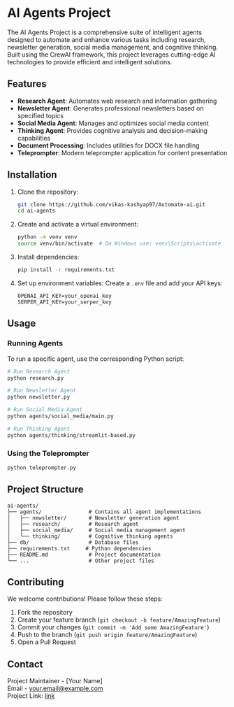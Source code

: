 # AI Agents Project

The AI Agents Project is a comprehensive suite of intelligent agents designed to automate and enhance various tasks including research, newsletter generation, social media management, and cognitive thinking. Built using the CrewAI framework, this project leverages cutting-edge AI technologies to provide efficient and intelligent solutions.

## Features

- **Research Agent**: Automates web research and information gathering
- **Newsletter Agent**: Generates professional newsletters based on specified topics
- **Social Media Agent**: Manages and optimizes social media content
- **Thinking Agent**: Provides cognitive analysis and decision-making capabilities
- **Document Processing**: Includes utilities for DOCX file handling
- **Teleprompter**: Modern teleprompter application for content presentation


## Installation

1. Clone the repository:
   ```bash
   git clone https://github.com/vikas-kashyap97/Automate-ai.git
   cd ai-agents
   ```

2. Create and activate a virtual environment:
   ```bash
   python -m venv venv
   source venv/bin/activate  # On Windows use: venv\Scripts\activate
   ```

3. Install dependencies:
   ```bash
   pip install -r requirements.txt
   ```

4. Set up environment variables:
   Create a `.env` file and add your API keys:
   ```
   OPENAI_API_KEY=your_openai_key
   SERPER_API_KEY=your_serper_key
   ```

## Usage

### Running Agents

To run a specific agent, use the corresponding Python script:

```bash
# Run Research Agent
python research.py

# Run Newsletter Agent
python newsletter.py

# Run Social Media Agent
python agents/social_media/main.py

# Run Thinking Agent
python agents/thinking/streamlit-based.py
```

### Using the Teleprompter

```bash
python teleprompter.py
```


## Project Structure

```
ai-agents/
├── agents/               # Contains all agent implementations
│   ├── newsletter/       # Newsletter generation agent
│   ├── research/         # Research agent
│   ├── social_media/     # Social media management agent
│   └── thinking/         # Cognitive thinking agents
├── db/                   # Database files
├── requirements.txt     # Python dependencies
├── README.md             # Project documentation
└── ...                   # Other project files
```

## Contributing

We welcome contributions! Please follow these steps:

1. Fork the repository
2. Create your feature branch (`git checkout -b feature/AmazingFeature`)
3. Commit your changes (`git commit -m 'Add some AmazingFeature'`)
4. Push to the branch (`git push origin feature/AmazingFeature`)
5. Open a Pull Request


## Contact

Project Maintainer - [Your Name]  
Email - your.email@example.com  
Project Link: [link](https://github.com/vikas-kashyap97/Automate-ai.git)
